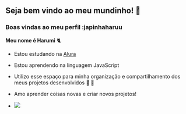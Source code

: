 ## Seja bem vindo ao meu mundinho! 🐖


### Boas vindas ao meu perfil :japinhaharuu

**Meu nome é Harumi** 🐈

- Estou estudando na [Alura](https://www.alura.com.br)
- Estou aprendendo na linguagem JavaScript
- Utilizo esse espaço para minha organização e compartilhamento dos meus projetos desenvolvidos 🍒 🐶
- Amo aprender coisas novas e criar novos projetos!
 
- ![](https://tenor.com/pt-BR/view/yaseen1-gif-25415610)
